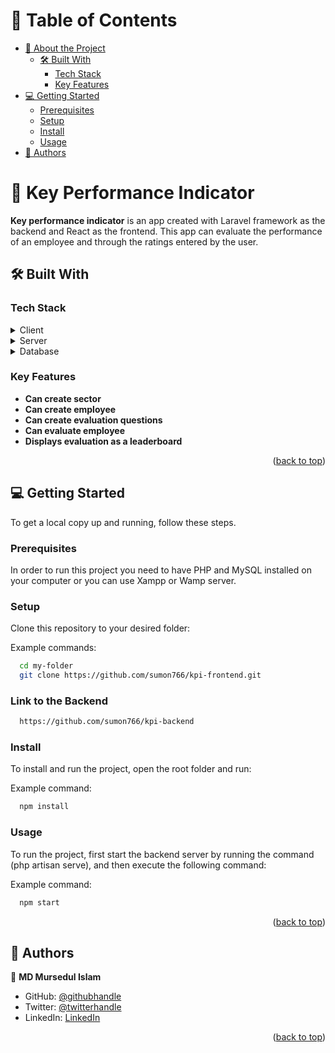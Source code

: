 <!-- TABLE OF CONTENTS -->

# 📗 Table of Contents

- [📖 About the Project](#about-project)
    - [🛠 Built With](#built-with)
        - [Tech Stack](#tech-stack)
        - [Key Features](#key-features)
- [💻 Getting Started](#getting-started)
    - [Prerequisites](#prerequisites)
    - [Setup](#setup)
    - [Install](#install)
    - [Usage](#usage)
- [👥 Authors](#authors)

<!-- PROJECT DESCRIPTION -->

# 📖 Key Performance Indicator <a name="about-project"></a>

**Key performance indicator** is an app created with Laravel framework as the backend and React as the frontend. This app can evaluate the performance of an employee and through the ratings entered by the user.

## 🛠 Built With <a name="built-with"></a>

### Tech Stack <a name="tech-stack"></a>

<details>
  <summary>Client</summary>
  <ul>
    <li><a href="https://reactjs.org/">React.js</a></li>
  </ul>
</details>

<details>
  <summary>Server</summary>
  <ul>
    <li><a href="https://laravel.com/">Laravel</a></li>
  </ul>
</details>

<details>
<summary>Database</summary>
  <ul>
    <li><a href="https://www.mysql.org/">MySQL</a></li>
  </ul>
</details>

<!-- Features -->

### Key Features <a name="key-features"></a>

- **Can create sector**
- **Can create employee**
- **Can create evaluation questions**
- **Can evaluate employee**
- **Displays evaluation as a leaderboard**

<p align="right">(<a href="#readme-top">back to top</a>)</p>

<!-- GETTING STARTED -->

## 💻 Getting Started <a name="getting-started"></a>

To get a local copy up and running, follow these steps.

### Prerequisites

In order to run this project you need to have PHP and MySQL installed on your computer or you can use Xampp or Wamp server.

### Setup

Clone this repository to your desired folder:


Example commands:

```sh
  cd my-folder
  git clone https://github.com/sumon766/kpi-frontend.git
```

### Link to the Backend

```sh
  https://github.com/sumon766/kpi-backend
```

### Install

To install and run the project, open the root folder and run:

Example command:

```sh
  npm install
```

### Usage

To run the project, first start the backend server by running the command (php artisan serve), and then execute the following command:


Example command:

```sh
  npm start
```

<p align="right">(<a href="#readme-top">back to top</a>)</p>

<!-- AUTHORS -->

## 👥 Authors <a name="authors"></a>

👤 **MD Mursedul Islam**

- GitHub: [@githubhandle](https://github.com/sumon766)
- Twitter: [@twitterhandle](https://twitter.com/sumon766)
- LinkedIn: [LinkedIn](https://linkedin.com/in/sumon766)

<p align="right">(<a href="#readme-top">back to top</a>)</p>
